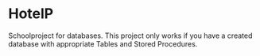 # HotelP

Schoolproject for databases. This project only works if you have a created database with appropriate Tables and Stored Procedures.
